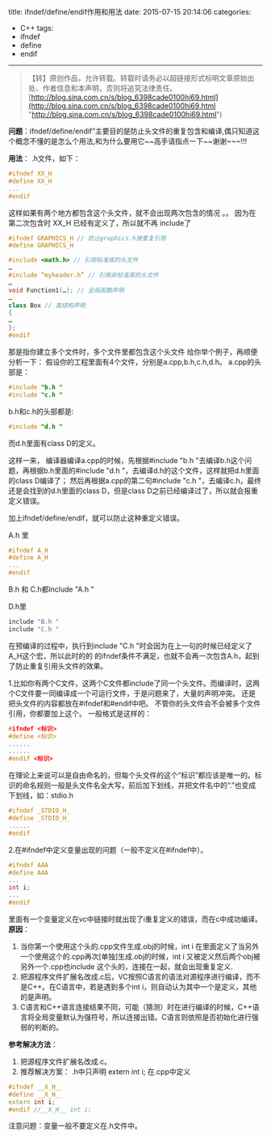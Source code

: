 title: ifndef/define/endif作用和用法
date: 2015-07-15 20:14:06
categories:
- C++
tags:
- ifndef
- define
- endif
---
>【转】原创作品，允许转载。转载时请务必以超链接形式标明文章原始出处、作者信息和本声明，否则将追究法律责任。
>[http://blog.sina.com.cn/s/blog_6398cade0100hi69.html](http://blog.sina.com.cn/s/blog_6398cade0100hi69.html "http://blog.sina.com.cn/s/blog_6398cade0100hi69.html")

**问题**：ifndef/define/endif”主要目的是防止头文件的重复包含和编译,偶只知道这个概念不懂的是怎么个用法,和为什么要用它\~~高手请指点一下\~~谢谢~~~!!!

**用法**：
.h文件，如下：
``` cpp
#ifndef XX_H
#define XX_H
...
#endif
```
这样如果有两个地方都包含这个头文件，就不会出现两次包含的情况 。。
因为在第二次包含时 XX_H 已经有定义了，所以就不再 include了
``` cpp
#ifndef GRAPHICS_H // 防止graphics.h被重复引用
#define GRAPHICS_H

#include <math.h> // 引用标准库的头文件
…
#include “myheader.h” // 引用非标准库的头文件
…
void Function1(…); // 全局函数声明
…
class Box // 类结构声明
{
…
};
#endif
```

那是指你建立多个文件时，多个文件里都包含这个头文件
给你举个例子，再顺便分析一下：
假设你的工程里面有4个文件，分别是a.cpp,b.h,c.h,d.h。
a.cpp的头部是：
``` cpp
#include "b.h "
#include "c.h "
```

b.h和c.h的头部都是:
``` cpp
#include "d.h "
```
而d.h里面有class D的定义。

这样一来，
编译器编译a.cpp的时候，先根据#include "b.h "去编译b.h这个问题，再根据b.h里面的#include "d.h "，去编译d.h的这个文件，这样就把d.h里面的class D编译了；
然后再根据a.cpp的第二句#include "c.h "，去编译c.h，最终还是会找到的d.h里面的class D，但是class D之前已经编译过了，所以就会报重定义错误。

加上ifndef/define/endif，就可以防止这种重定义错误。

A.h 里
``` cpp
#ifndef A_H
#define A_H
...
#endif
```
B.h 和 C.h都include "A.h "

D.h里
``` cpp
include "B.h "
include "C.h "
```

在预编译的过程中，执行到include "C.h "时会因为在上一句的时候已经定义了A_H这个宏，所以此时的的
的ifndef条件不满足，也就不会再一次包含A.h，起到了防止重复引用头文件的效果。

1.比如你有两个C文件，这两个C文件都include了同一个头文件。而编译时，这两个C文件要一同编译成一个可运行文件，于是问题来了，大量的声明冲突。 还是把头文件的内容都放在#ifndef和#endif中吧。
不管你的头文件会不会被多个文件引用，你都要加上这个。
一般格式是这样的：
``` cpp
#ifndef <标识>
#define <标识>
......
......
#endif <标识>
```

在理论上来说可以是自由命名的，但每个头文件的这个“标识”都应该是唯一的。标识的命名规则一般是头文件名全大写，前后加下划线，并把文件名中的“.”也变成下划线，如：stdio.h
``` cpp
#ifndef _STDIO_H_
#define _STDIO_H_
......
#endif
```

2.在#ifndef中定义变量出现的问题（一般不定义在#ifndef中）。
``` cpp
#ifndef AAA
#define AAA
...
int i;
...
#endif
```

里面有一个变量定义在vc中链接时就出现了i重复定义的错误，而在c中成功编译。
**原因**：
1. 当你第一个使用这个头的.cpp文件生成.obj的时候，int i 在里面定义了当另外一个使用这个的.cpp再次[单独]生成.obj的时候，int i 又被定义然后两个obj被另外一个.cpp也include 这个头的，连接在一起，就会出现重复定义.
2. 把源程序文件扩展名改成.c后，VC按照C语言的语法对源程序进行编译，而不是C++。在C语言中，若是遇到多个int i，则自动认为其中一个是定义，其他的是声明。
3. C语言和C++语言连接结果不同，可能（猜测）时在进行编译的时候，C++语言将全局变量默认为强符号，所以连接出错。C语言则依照是否初始化进行强弱的判断的。

**参考解决方法**：
1. 把源程序文件扩展名改成.c。
2. 推荐解决方案： .h中只声明 extern int i;
在.cpp中定义
``` cpp
#ifndef __X_H__
#define __X_H__
extern int i;
#endif //__X_H__ int i;
```
注意问题：变量一般不要定义在.h文件中。
